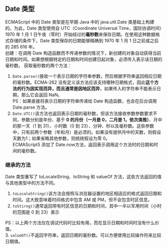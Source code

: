 ## Date 类型  
ECMAScript 中的 Date 类型是在早期 Java 中的 java.util.Date 类基础上构建的。为此，Date 类型使用自 UTC（Coordinate Universal Time，国际协调时间）1970 年 1 月 1 日午夜（零时）开始经过的**毫秒数**来保存日期。在使用这种数据格式存储的条件下，Date 类型保存的日期能够精确到 1970 年 1 月 1 日之前或之后的 285 616 年。  
创建：在调用 Date 构造函数而不传递参数的情况下，新创建的对象自动获得当前日期和时间。如果想根据特定的日期和时间创建日起对象，必须传入表示该日期的毫秒数。  获取毫秒数的两个方法：  
1. `Date.parse()`接收一个表示日期的字符串参数，然后根据字符串返回相应日期的毫秒数。ECMA-262 没有定义该方法应该支持哪种日期格式，因此**这个方法的行为因实现而异，而且通常是因地区而异**，如果传入的字符串不能表示日期，那么它会返回 NaN。  
PS：如果直接将表示日期的字符串传递给 Date 构造函数，也会在后台调用 Date.parse 方法。
2. `Date.UTC()`该方法也返回表示日期的毫秒数，但该方法接收参数参数要求不同，参数分别是年份、基于 **0 的月份（一月是 0，二月是 1，依次类推）**、月中的那一天（1 到 31）、小时数（0 到 23）、分钟、秒以及毫秒数。这些参数中，只有前两个参数（年和月）是必须的。如果没有提供月中的天数，则假设天数为1；如果省略其他参数，则统统假设为零 0。  
ECMAScript5 添加了 Date.now方法，返回表示调用这个方法时的日期和时间的毫秒数。  
### 继承的方法  
Date 类型重写了 toLocaleString、toString 和 valueOf 方法，这些方法返回的值与其他类型中的方法不同。  
1. `toLocaleString()`该方法会按照与浏览器设置的地区相适应的格式返回日期和时间。这大致意味着时间格式中包含 AM 或 PM，但不会包含时区信息。  
2. `toStirng()`通常返回带有时区信息的日期和时间，其中一半以军用时间（小时的范围是 0 到 23）表示  

PS：以上两个方法仅在调试代码时比较有用，而在显示日期和时间时没有什么价值。  
3. `valueOf()`不返回字符串，返回日期的毫秒数。可以方便使用比较操作符来比较日期值。  

